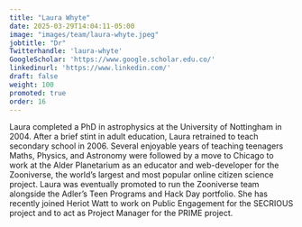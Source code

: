 ```yaml
---
title: "Laura Whyte"
date: 2025-03-29T14:04:11-05:00
image: "images/team/laura-whyte.jpeg"
jobtitle: "Dr"
Twitterhandle: 'laura-whyte'
GoogleScholar: 'https://www.google.scholar.edu.co/'
linkedinurl: 'https://www.linkedin.com/'
draft: false
weight: 100
promoted: true
order: 16
---
```

Laura completed a PhD in astrophysics at the University of Nottingham in 2004. After a brief stint in adult education, Laura retrained to teach secondary school in 2006. Several enjoyable years of teaching teenagers Maths, Physics, and Astronomy were followed by a move to Chicago to work at the Alder Planetarium as an educator and web-developer for the Zooniverse, the world’s largest and most popular online citizen science project. Laura was eventually promoted to run the Zooniverse team alongside the Adler’s Teen Programs and Hack Day portfolio. She has recently joined Heriot Watt to work on Public Engagement for the SECRIOUS project and to act as Project Manager for the PRIME project.